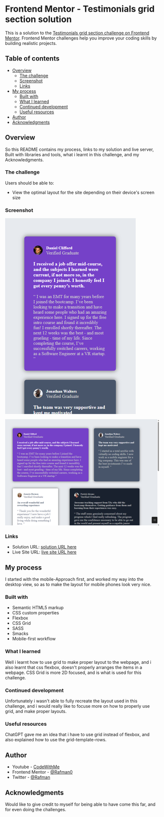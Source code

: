 # Frontend Mentor - Testimonials grid section solution

This is a solution to the [Testimonials grid section challenge on Frontend Mentor](https://www.frontendmentor.io/challenges/testimonials-grid-section-Nnw6J7Un7). Frontend Mentor challenges help you improve your coding skills by building realistic projects. 

## Table of contents

- [Overview](#overview)
  - [The challenge](#the-challenge)
  - [Screenshot](#screenshot)
  - [Links](#links)
- [My process](#my-process)
  - [Built with](#built-with)
  - [What I learned](#what-i-learned)
  - [Continued development](#continued-development)
  - [Useful resources](#useful-resources)
- [Author](#author)
- [Acknowledgments](#acknowledgments)


## Overview

So this README contains my process, links to my solution and live server, Built with libraries and tools, what i learnt in this challenge, and my Acknowledgments.

### The challenge

Users should be able to:

- View the optimal layout for the site depending on their device's screen size

### Screenshot

![mobile preview here](design/mobile-preview.png)

![desktop preview here](design/desktop-preview.png)

### Links

- Solution URL: [solution URL here](https://github.com/Rafman0/testimonials-grid-section.git
)
- Live Site URL: [live site URL here](https://rafman0.github.io/testimonials-grid-section/
)

## My process

I started with the mobile-Approach first, and worked my way into the desktop view, so as to make the layout for mobile phones look very nice.

### Built with

- Semantic HTML5 markup
- CSS custom properties
- Flexbox
- CSS Grid
- SASS
- Smacks
- Mobile-first workflow


### What I learned

Well i learnt how to use grid to make proper layout to the webpage, and i also learnt that css flexbox, doesn't properly arranges the items in a webpage. CSS Grid is more 2D focused, and is what is used for this challenge.


### Continued development

Unfortunately i wasn't able to fully recreate the layout used in this challenge, and i would really like to focuse more on how to properly use grid, and make proper layouts.

### Useful resources

ChatGPT gave me an idea that i have to use grid instead of flexbox, and also explained how to use the grid-template-rows.

## Author

- Youtube - [CodeWithMe](https://www.your-site.com)
- Frontend Mentor - [@Rafman0](https://www.frontendmentor.io/profile/yourusername)
- Twitter - [@Rafman](https://www.twitter.com/yourusername)


## Acknowledgments

Would like to give credit to myself for being able to have come this far, and for even doing the challenges.

